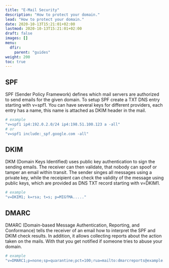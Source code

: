 ```yaml
---
title: "E-Mail Security"
description: "How to protect your domain."
lead: "How to protect your domain."
date: 2020-10-13T15:21:01+02:00
lastmod: 2020-10-13T15:21:01+02:00
draft: false
images: []
menu: 
  dfir:
    parent: "guides"
weight: 200
toc: true
---
```


## SPF
SPF (Sender Policy Framework) defines which mail servers are authorized to send emails for the given domain.
To setup SPF create a TXT DNS entry starting with v=spf1. You can have several keys for different providers, each entry has a name, this name is attached as DKIM header in the mail.

```bash
# example
"v=spf1 ip4:192.0.2.0/24 ip4:198.51.100.123 a -all"
# or
"v=spf1 include:_spf.google.com -all"
```

## DKIM
DKM (Domain Keys Identified) uses public key authentication to sign the sending emails. The receiver can then validate, that nobody 
can spoof or tamper an email within transit. The sender singes all messages using a private key, while the receipient can check the 
validity of the message using public keys, which are provided as DNS TXT record starting with v=DKIM1.

```bash
# example
"v=DKIM1; k=rsa; t=s; p=MIGfMA....."
```

## DMARC
DMARC (Domain-based Message Authentication, Reporting, and Conformance) tells the receiver of an email how to interpret the SPF and DKIM check results. In addition, it allows collecting reports about the action taken on the mails. With that you get notified if someone tries to abuse your domain.

```bash
# example
"v=DMARC1;p=none;sp=quarantine;pct=100;rua=mailto:dmarcreports@example.com;"
```


